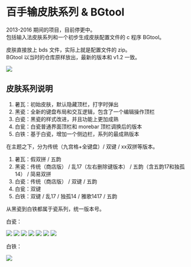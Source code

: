 # 百手输皮肤系列 & BGtool

2013-2016 期间的项目，目前停更中。  
包括输入法皮肤系列和一个初步生成皮肤配置文件的 c 程序 BGtool。

皮肤直接放上 bds 文件，实际上就是配置文件的 zip。  
BGtool 以当时的仓库原样放出，最新的版本和 v1.2 一致。

![](https://i.loli.net/2019/04/06/5ca78241c7f33.png)

## 皮肤系列说明

1. 暑瓦：初始皮肤，默认隐藏顶栏，打字时弹出
2. 黑瓷：全新的键盘布局和交互逻辑，包含了一个编辑操作顶栏
3. 白瓷：黑瓷的样式改进，并且功能上更加成熟
4. 白瓮：白瓷普通界面顶栏和 morebar 顶栏调换后的版本
5. 白铁：基于白瓷，增加一个侧边栏，系列的最成熟版本

在主题之下，分为传统（九宫格+全键盘）/ 双键 / xx双拼等版本。

1. 暑瓦：假双拼 / 五韵
2. 黑瓷：传统（商店版） / 乱17（左右删除键版本） / 五韵（含五韵17和独孤14） / 简易双拼
3. 白瓷：传统（商店版） / 双键 / 五韵
4. 白瓮：双键
5. 白铁：双键 / 乱17 / 独孤14 / 雅歌1417 / 五韵

从黑瓷到白铁都属于瓷系列，统一版本号。

白瓷：

![](https://i.loli.net/2019/04/05/5ca770d2c5c8b.jpg)
![](https://i.loli.net/2019/04/05/5ca770d2af959.jpg)
![](https://i.loli.net/2019/04/05/5ca770d2a1ee9.jpg)
![](https://i.loli.net/2019/04/05/5ca770d297763.jpg)
![](https://i.loli.net/2019/04/06/5ca77f8ba2c00.png)
![](https://i.loli.net/2019/04/06/5ca77f8bb9c9c.png)
![](https://i.loli.net/2019/04/05/5ca770d2b5879.jpg)

白铁：

![](https://i.loli.net/2019/04/06/5ca7802230aee.png)